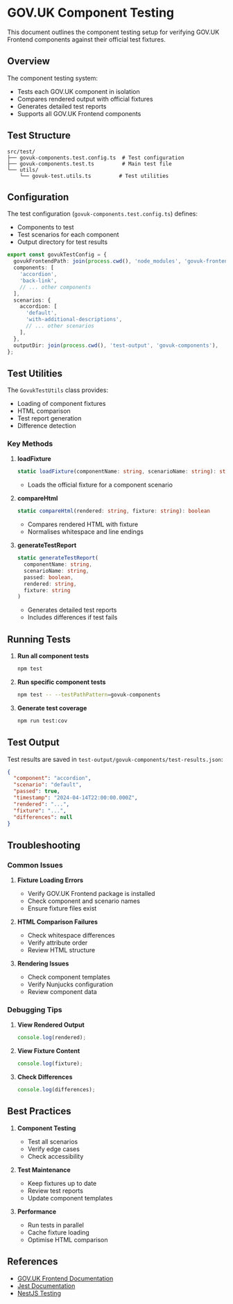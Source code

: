 # GOV.UK Component Testing

This document outlines the component testing setup for verifying GOV.UK Frontend components against their official test fixtures.

## Overview

The component testing system:
- Tests each GOV.UK component in isolation
- Compares rendered output with official fixtures
- Generates detailed test reports
- Supports all GOV.UK Frontend components

## Test Structure

```
src/test/
├── govuk-components.test.config.ts  # Test configuration
├── govuk-components.test.ts         # Main test file
└── utils/
    └── govuk-test.utils.ts         # Test utilities
```

## Configuration

The test configuration (`govuk-components.test.config.ts`) defines:
- Components to test
- Test scenarios for each component
- Output directory for test results

```typescript
export const govukTestConfig = {
  govukFrontendPath: join(process.cwd(), 'node_modules', 'govuk-frontend'),
  components: [
    'accordion',
    'back-link',
    // ... other components
  ],
  scenarios: {
    accordion: [
      'default',
      'with-additional-descriptions',
      // ... other scenarios
    ],
  },
  outputDir: join(process.cwd(), 'test-output', 'govuk-components'),
};
```

## Test Utilities

The `GovukTestUtils` class provides:
- Loading of component fixtures
- HTML comparison
- Test report generation
- Difference detection

### Key Methods

1. **loadFixture**
   ```typescript
   static loadFixture(componentName: string, scenarioName: string): string
   ```
   - Loads the official fixture for a component scenario

2. **compareHtml**
   ```typescript
   static compareHtml(rendered: string, fixture: string): boolean
   ```
   - Compares rendered HTML with fixture
   - Normalises whitespace and line endings

3. **generateTestReport**
   ```typescript
   static generateTestReport(
     componentName: string,
     scenarioName: string,
     passed: boolean,
     rendered: string,
     fixture: string
   )
   ```
   - Generates detailed test reports
   - Includes differences if test fails

## Running Tests

1. **Run all component tests**
   ```bash
   npm test
   ```

2. **Run specific component tests**
   ```bash
   npm test -- --testPathPattern=govuk-components
   ```

3. **Generate test coverage**
   ```bash
   npm run test:cov
   ```

## Test Output

Test results are saved in `test-output/govuk-components/test-results.json`:
```json
{
  "component": "accordion",
  "scenario": "default",
  "passed": true,
  "timestamp": "2024-04-14T22:00:00.000Z",
  "rendered": "...",
  "fixture": "...",
  "differences": null
}
```

## Troubleshooting

### Common Issues

1. **Fixture Loading Errors**
   - Verify GOV.UK Frontend package is installed
   - Check component and scenario names
   - Ensure fixture files exist

2. **HTML Comparison Failures**
   - Check whitespace differences
   - Verify attribute order
   - Review HTML structure

3. **Rendering Issues**
   - Check component templates
   - Verify Nunjucks configuration
   - Review component data

### Debugging Tips

1. **View Rendered Output**
   ```typescript
   console.log(rendered);
   ```

2. **View Fixture Content**
   ```typescript
   console.log(fixture);
   ```

3. **Check Differences**
   ```typescript
   console.log(differences);
   ```

## Best Practices

1. **Component Testing**
   - Test all scenarios
   - Verify edge cases
   - Check accessibility

2. **Test Maintenance**
   - Keep fixtures up to date
   - Review test reports
   - Update component templates

3. **Performance**
   - Run tests in parallel
   - Cache fixture loading
   - Optimise HTML comparison

## References

- [GOV.UK Frontend Documentation](https://design-system.service.gov.uk/)
- [Jest Documentation](https://jestjs.io/)
- [NestJS Testing](https://docs.nestjs.com/fundamentals/testing) 
